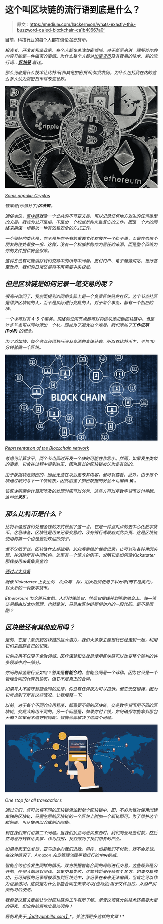 # 这个叫区块链的流行语到底是什么？

> 原文：<https://medium.com/hackernoon/whats-exactly-this-buzzword-called-blockchain-ca1b40667a0f>

目前，科技行业的每个人都在谈论[](https://en.wikipedia.org/wiki/Cryptocurrency)*加密货币。*

*投资者、开发者和企业家，每个人都在关注加密领域。对于新手来说，理解炒作的内容可能是一件痛苦的事情。为什么每个人都对[加密货币](https://hackernoon.com/tagged/cryptocurrencies)及其背后的技术，新的流行词… [**区块链**](https://www.blockchain.com/) 着迷。*

*那么到底是什么技术让比特币(和其他加密货币)如此特别，为什么包括我在内的这么多人认为加密货币将改变世界。*

*![](img/2c767434aa69968e91cc6463527d22b0.png)*

*[Some popular Cryptos](https://news4c.com/financial-crypto-crisis-today-as-the-crypto-market-crashed-drastically/)*

*答案是(你猜对了)**区块链。***

*通俗地说，[区块链](https://hackernoon.com/tagged/blockchain)就像一个公共的不可变文档，可以记录任何地方发生的任何类型的交易。我说的公开是指，不是由一个权威机构来监督它的工作，而是一个大的网络来确保一切都以一种有效和安全的方式工作。*

*一个很好的类比是，你不是把你所有的重要文件都放在一个柜子里，而是在你每个朋友的住处都放一份。这样，没有一个权威机构作为信任的来源，而是整个网络为你的文件提供安全保障。*

*这种方法有可能消除我们交易中的所有中间商。支付门户、电子商务网站、银行甚至政府，我们的日常交易将不再需要中央权威。*

## ***但是区块链是如何记录一笔交易的呢？***

*很高兴你问了，我前面提到的网络实际上是一个负责区块链的社区。这个节点社区是维护区块链的人，而不是实际进行交易的人。对于每个事务，都有一个相应的块。*

*一个块可以有 4-5 个事务。网络的任何节点都可以将该块添加到区块链中。但是许多节点可以同时添加一个块，因此为了避免这个难题，我们添加了**工作证明(PoW)** 的概念。*

*为了添加块，每个节点必须执行涉及资源的高级计算。所以在比特币中，平均 10 分钟就做一个区块。*

*![](img/99629a174e194c766d50f2ce2e5df7d1.png)*

*[Representation of the Blockchain network](https://hackernoon.com/how-crypto-startups-are-changing-finance-right-now-6882574a6ccb)*

*考虑到计算水平，两个节点同时开发一个块的可能性非常小。然而，如果发生类似的事情，它会在过程中得到纠正，因为最长的区块链被认为是有效的。*

*由于数据块是加密的，因此无法在以后更改其内容，但可以查看。此外，由于每个块通过散列与下一个块链接，因此创建了加密数据的安全不可编辑 ***链*** 。*

*该区块所需的计算所涉及的处理时间可以外包，这些人可以用数字货币支付报酬。这叫做**采矿**。*

## *那么比特币是什么？*

*比特币通过我们处理金钱的方式做到了这一点。它是一种点对点的去中心化数字货币。这意味着，区块链是用来记录交易的，没有银行或政府对此负责。这是区块链使用的第一个也是最受欢迎的例子。*

*但不仅限于钱。区块链什么都能用。从众筹到维护健康记录，它可以为各种用例实现，并消除所有中间机构。这里有一个惊人的例子，说明它是如何像 Kickstarter 那样被用来筹集资金的:*

*[通过以太众筹](https://www.financemagnates.com/cryptocurrency/news/bancor-crowdsale-raises-140-million-less-three-hours/)*

*就像 Kickstarter 上发生的一次众筹一样，这次融资使用了以太币(而不是美元)，以太币的一种数字货币。*

*Etherereum 为众筹玩主机。人们付钱给它，然后它把钱转到筹款晚会上。每一笔交易都由以太坊管理，也就是说，只是由区块链提供动力的一段代码。是不是很酷？*

## *区块链还有其他应用吗？*

*是的，它是！意识到区块链的巨大潜力，我们大多数主要银行已经走到一起，利用它们来跟踪自己的记录。*

*它的应用不仅限于金融领域。医疗保健和法律是使用区块链可以改变整个架构的许多领域中的一部分。*

*你问的非金融行业如何？答案是**智能合约**。智能合同是一个误称，因为它只是一个管理合同的计算机协议，但它不是真正的合同。*

*如果有人不遵守智能合同的法律，你没有任何权力可以投诉。但它仍然很棒，因为它考虑到了所有这些情况。让我解释一下:*

*以前，对于每个不同的应用程序，都需要不同的区块链。交易数字货币用不同的区块链，交易大麻用不同的。另一个问题是，如果你付了钱，如何确保你能拿到那包大麻？如果他不遵守规则呢。智能合同解决了这两个问题。*

*![](img/a0c096b6adf359316194581947a1df4d.png)*

*One stop for all transactions*

*通过它们，您可以将不同的区块链添加到单个区块链中，即，不必为每次使用创建单独的区块链，只需在原始区块链的一个区块上附加一个新链即可。为了维护这个新的链，可以使用旧的或新的网络。*

*现在我们来讨论第二个问题。当我们从亚马逊买东西时，我们向亚马逊付款，然后亚马逊将钱转给卖家，作为回报，我们得到了我们想要的产品。*

*如果卖家无法发货，亚马逊会向我们退款。同样，如果我们不付款，就不会发货。在这种情况下，Amazon 充当管理流程平稳运行的中央权威。*

*智能合约也会发生同样的情况。双方根据智能合同的规则进行交易，这些规则是公开的，任何人都可以阅读。如果交易失败，这笔钱将退还给有关各方。如果交易成功，无可辩驳的记录将被添加到区块链中，该记录在未来无法编辑，但肯定可以作为证据访问。这就是为什么智能合同在未来可以(也将会)用于文件目的，从财产买卖到司法使用。*

*我希望这篇文章能让你对区块链的工作有所了解。尽管这项强大的技术还需要大量的研究，但它的前景肯定是光明的！*

**最初发表于*[*【adityarohilla.com】*](https://adityarohilla.com/2017/12/20/whats-a-blockchain/)*。关注我更多这样的文章！**